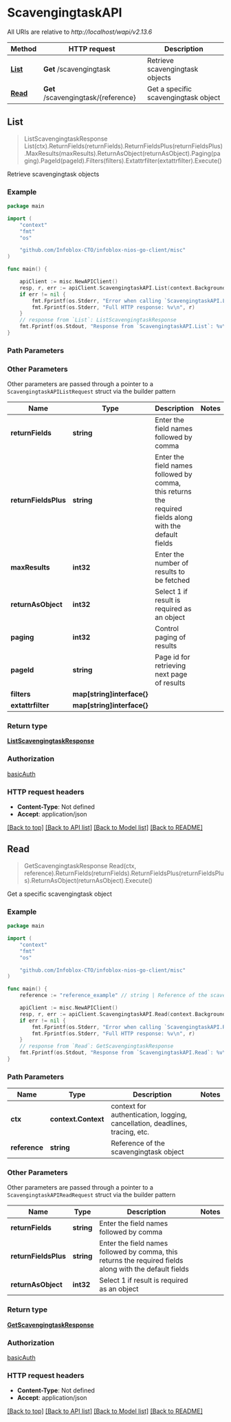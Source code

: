 # ScavengingtaskAPI

All URIs are relative to *http://localhost/wapi/v2.13.6*

Method | HTTP request | Description
------------- | ------------- | -------------
[**List**](ScavengingtaskAPI.md#List) | **Get** /scavengingtask | Retrieve scavengingtask objects
[**Read**](ScavengingtaskAPI.md#Read) | **Get** /scavengingtask/{reference} | Get a specific scavengingtask object



## List

> ListScavengingtaskResponse List(ctx).ReturnFields(returnFields).ReturnFieldsPlus(returnFieldsPlus).MaxResults(maxResults).ReturnAsObject(returnAsObject).Paging(paging).PageId(pageId).Filters(filters).Extattrfilter(extattrfilter).Execute()

Retrieve scavengingtask objects



### Example

```go
package main

import (
	"context"
	"fmt"
	"os"

	"github.com/Infoblox-CTO/infoblox-nios-go-client/misc"
)

func main() {

	apiClient := misc.NewAPIClient()
	resp, r, err := apiClient.ScavengingtaskAPI.List(context.Background()).Execute()
	if err != nil {
		fmt.Fprintf(os.Stderr, "Error when calling `ScavengingtaskAPI.List``: %v\n", err)
		fmt.Fprintf(os.Stderr, "Full HTTP response: %v\n", r)
	}
	// response from `List`: ListScavengingtaskResponse
	fmt.Fprintf(os.Stdout, "Response from `ScavengingtaskAPI.List`: %v\n", resp)
}
```

### Path Parameters



### Other Parameters

Other parameters are passed through a pointer to a `ScavengingtaskAPIListRequest` struct via the builder pattern


Name | Type | Description  | Notes
------------- | ------------- | ------------- | -------------
**returnFields** | **string** | Enter the field names followed by comma | 
**returnFieldsPlus** | **string** | Enter the field names followed by comma, this returns the required fields along with the default fields | 
**maxResults** | **int32** | Enter the number of results to be fetched | 
**returnAsObject** | **int32** | Select 1 if result is required as an object | 
**paging** | **int32** | Control paging of results | 
**pageId** | **string** | Page id for retrieving next page of results | 
**filters** | **map[string]interface{}** |  | 
**extattrfilter** | **map[string]interface{}** |  | 

### Return type

[**ListScavengingtaskResponse**](ListScavengingtaskResponse.md)

### Authorization

[basicAuth](../README.md#basicAuth)

### HTTP request headers

- **Content-Type**: Not defined
- **Accept**: application/json

[[Back to top]](#) [[Back to API list]](../README.md#documentation-for-api-endpoints)
[[Back to Model list]](../README.md#documentation-for-models)
[[Back to README]](../README.md)


## Read

> GetScavengingtaskResponse Read(ctx, reference).ReturnFields(returnFields).ReturnFieldsPlus(returnFieldsPlus).ReturnAsObject(returnAsObject).Execute()

Get a specific scavengingtask object



### Example

```go
package main

import (
	"context"
	"fmt"
	"os"

	"github.com/Infoblox-CTO/infoblox-nios-go-client/misc"
)

func main() {
	reference := "reference_example" // string | Reference of the scavengingtask object

	apiClient := misc.NewAPIClient()
	resp, r, err := apiClient.ScavengingtaskAPI.Read(context.Background(), reference).Execute()
	if err != nil {
		fmt.Fprintf(os.Stderr, "Error when calling `ScavengingtaskAPI.Read``: %v\n", err)
		fmt.Fprintf(os.Stderr, "Full HTTP response: %v\n", r)
	}
	// response from `Read`: GetScavengingtaskResponse
	fmt.Fprintf(os.Stdout, "Response from `ScavengingtaskAPI.Read`: %v\n", resp)
}
```

### Path Parameters


Name | Type | Description  | Notes
------------- | ------------- | ------------- | -------------
**ctx** | **context.Context** | context for authentication, logging, cancellation, deadlines, tracing, etc.
**reference** | **string** | Reference of the scavengingtask object | 

### Other Parameters

Other parameters are passed through a pointer to a `ScavengingtaskAPIReadRequest` struct via the builder pattern


Name | Type | Description  | Notes
------------- | ------------- | ------------- | -------------
**returnFields** | **string** | Enter the field names followed by comma | 
**returnFieldsPlus** | **string** | Enter the field names followed by comma, this returns the required fields along with the default fields | 
**returnAsObject** | **int32** | Select 1 if result is required as an object | 

### Return type

[**GetScavengingtaskResponse**](GetScavengingtaskResponse.md)

### Authorization

[basicAuth](../README.md#basicAuth)

### HTTP request headers

- **Content-Type**: Not defined
- **Accept**: application/json

[[Back to top]](#) [[Back to API list]](../README.md#documentation-for-api-endpoints)
[[Back to Model list]](../README.md#documentation-for-models)
[[Back to README]](../README.md)

